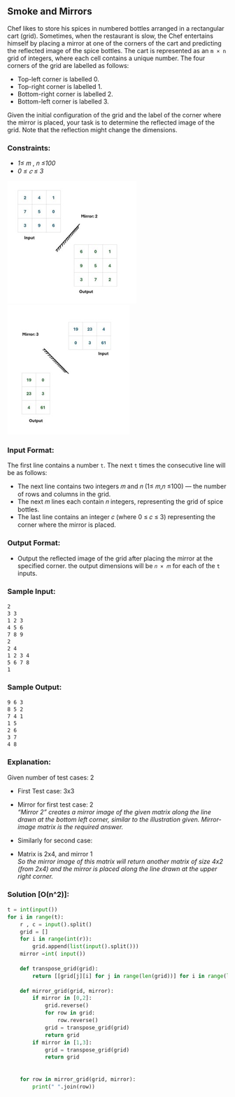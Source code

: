 ## **Smoke and Mirrors**

Chef likes to store his spices in numbered bottles arranged in a rectangular cart (grid). Sometimes, when the restaurant is slow, the Chef entertains himself by placing a mirror at one of the corners of the cart and predicting the reflected image of the spice bottles.
The cart is represented as an `m × n` grid of integers, where each cell contains a unique number. The four corners of the grid are labelled as follows:

- Top-left corner is labelled 0.
- Top-right corner is labelled 1.
- Bottom-right corner is labelled 2.
- Bottom-left corner is labelled 3.

Given the initial configuration of the grid and the label of the corner where the mirror is placed, your task is to determine the reflected image of the grid. Note that the reflection might change the dimensions.

### **Constraints:**
- _1≤_ 𝑚 , 𝑛 _≤100_
- _0 ≤ 𝑐 ≤ 3_

![alt text](../illustrations/smoke_and_mirrors_1.jpg)![alt text](../illustrations/smoke_and_mirrors_2.jpg)

### **Input Format:**
The first line contains a number `t`. The next `t` times the consecutive line will be as follows:
- The next line contains two integers 𝑚 and 𝑛 (1≤ 𝑚,𝑛 ≤100) — the number of rows and columns in the grid.
- The next 𝑚 lines each contain 𝑛 integers, representing the grid of spice bottles.
- The last line contains an integer 𝑐 (where 0 ≤ 𝑐 ≤ 3) representing the corner where the mirror is placed.

### **Output Format:**
- Output the reflected image of the grid after placing the mirror at the specified corner. the output dimensions will be `𝑛 × 𝑚` for each of the `t` inputs.


### **Sample Input:**
```
2
3 3
1 2 3
4 5 6
7 8 9
2
2 4
1 2 3 4
5 6 7 8
1

```

### **Sample Output:**
```
9 6 3
8 5 2
7 4 1
1 5
2 6
3 7
4 8

```

### **Explanation:**
Given number of test cases: 2
- First Test case: 3x3
- Mirror for first test case: 2 \
_“Mirror 2” creates a mirror image of the given matrix along the line drawn at the bottom left corner, similar to the illustration given. Mirror-image matrix is the required answer._

- Similarly for second case:
- Matrix is 2x4, and mirror 1\
_So the mirror image of this matrix will return another matrix of size 4x2 (from 2x4) and the mirror is placed along the line drawn at the upper right corner._




### **Solution [O(n^2)]:**

```python
t = int(input())
for i in range(t):
    r , c = input().split()
    grid = []
    for i in range(int(r)):
        grid.append(list(input().split()))
    mirror =int( input())

    def transpose_grid(grid):
        return [[grid[j][i] for j in range(len(grid))] for i in range(len(grid[0]))]

    def mirror_grid(grid, mirror):
        if mirror in [0,2]:
            grid.reverse()
            for row in grid:
                row.reverse()
            grid = transpose_grid(grid)
            return grid
        if mirror in [1,3]:
            grid = transpose_grid(grid)
            return grid

       
    for row in mirror_grid(grid, mirror):
        print(" ".join(row))

```
